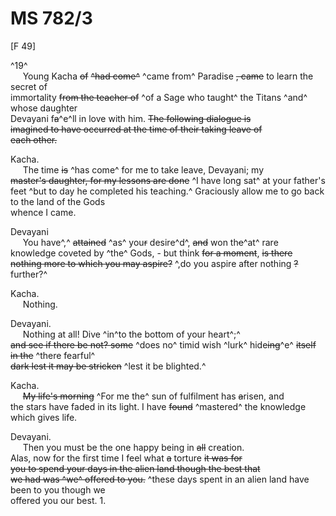 # MS 782/3

[F 49]

^19^ \
&nbsp;&nbsp;&nbsp;&nbsp;&nbsp;Young Kacha ~~of~~ ~~^had come^~~ ^came from^ Paradise ~~, came~~ to learn the secret of \
immortality ~~from the teacher of~~ ^of a Sage who taught^ the Titans ^and^ whose daughter \
Devayani f~~a~~^e^ll in love with him. ~~The following dialogue is \
imagined to have occurred at the time of their taking leave of \
each other.~~ 

Kacha. \
&nbsp;&nbsp;&nbsp;&nbsp;&nbsp;The time ~~is~~ ^has come^ for me to take leave, Devayani; my \
~~master's daughter, for my lessons are done~~ ^I have long sat^ at your father's feet ^but to day he completed his teaching.^ Graciously allow me to go back to the land of the Gods \
whence I came. 

Devayani \
&nbsp;&nbsp;&nbsp;&nbsp;&nbsp;You have^,^ ~~attained~~ ^as^ you~~r~~ desire^d^, ~~and~~ won th~~e~~^at^ rare \
knowledge coveted by ^the^ Gods, - but think ~~for a moment~~, ~~is there~~ \
~~nothing more to which you may aspire?~~ ^,do you aspire after nothing ~~?~~ further?^

Kacha. \
&nbsp;&nbsp;&nbsp;&nbsp;&nbsp;Nothing.

Devayani. \
&nbsp;&nbsp;&nbsp;&nbsp;&nbsp;Nothing at all! Dive ^in^to the bottom of your heart^;^ \
~~and see if there be not? some~~ ^does no^ timid wish ^lurk^ hide~~ing~~^e^ ~~itself in the~~ ^there fearful^ \
~~dark lest it may be stricken~~ ^lest it be blighted.^

Kacha. \
&nbsp;&nbsp;&nbsp;&nbsp;&nbsp;~~My life's morning~~ ^For me the^ sun of fulfilment has ~~a~~risen, and \
the stars have faded in its light. I have ~~found~~ ^mastered^ the knowledge \
which gives life. 

Devayani. \
&nbsp;&nbsp;&nbsp;&nbsp;&nbsp;Then you must be the one happy being in ~~all~~ creation. \
Alas, now for the first time I feel what ~~a~~ torture ~~it was for~~ \
~~you to spend your days in the alien land though the best that \
we had was ^we^ offered to you.~~ 
^these days spent in an alien land have been to you though we \
offered you our best. 
1.
